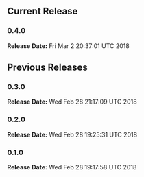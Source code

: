 ## Current Release 
### 0.4.0 
**Release Date:** Fri Mar  2 20:37:01 UTC 2018     
## Previous Releases 
### 0.3.0 
**Release Date:** Wed Feb 28 21:17:09 UTC 2018     
### 0.2.0 
**Release Date:** Wed Feb 28 19:25:31 UTC 2018     
### 0.1.0
**Release Date:** Wed Feb 28 19:17:58 UTC 2018

